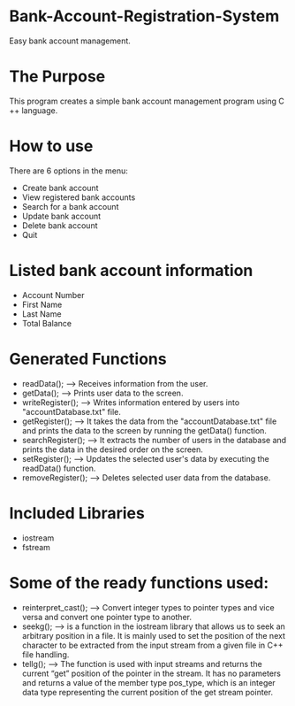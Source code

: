 # Bank-Account-Registration-System
Easy bank account management.
# The Purpose
This program creates a simple bank account management program using C ++ language.
# How to use
There are 6 options in the menu:
- Create bank account
- View registered bank accounts
- Search for a bank account
- Update bank account
- Delete bank account
- Quit
# Listed bank account information
- Account Number
- First Name
- Last Name
- Total Balance
# Generated Functions
- readData(); --> Receives information from the user.
- getData(); --> Prints user data to the screen.
- writeRegister(); --> Writes information entered by users into "accountDatabase.txt" file.
- getRegister(); --> It takes the data from the "accountDatabase.txt" file and prints the data to the screen by running the getData() function.
- searchRegister(); --> It extracts the number of users in the database and prints the data in the desired order on the screen.
- setRegister(); --> Updates the selected user's data by executing the readData() function.
- removeRegister(); --> Deletes selected user data from the database.
# Included Libraries
- iostream
- fstream
# Some of the ready functions used:
- reinterpret_cast(); --> Convert integer types to pointer types and vice versa and convert one pointer type to another.
- seekg(); --> is a function in the iostream library that allows us to seek an arbitrary position in a file.
It is mainly used to set the position of the next character to be extracted from the input stream from a given file in C++ file handling.
- tellg(); --> The function is used with input streams and returns the current “get” position of the pointer in the stream.
It has no parameters and returns a value of the member type pos_type, which is an integer data type representing the current position of the get stream pointer.
